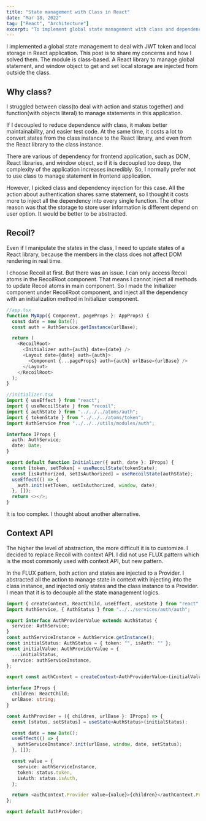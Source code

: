 ```yaml
---
title: "State management with Class in React"
date: "Mar 18, 2022"
tag: ["React", "Architecture"]
excerpt: "To implement global state management with class and dependency injection in React application."
---
```


I implemented a global state management to deal with JWT token and local storage in React application. This post is to share my concerns and how I solved them. The module is class-based. A React library to manage global statement, and window object to get and set local storage are injected from outside the class.

## Why class?

I struggled between class(to deal with action and status together) and function(with objects literal) to manage statements in this application.

If I decoupled to reduce dependence with class, it makes better maintainability, and easier test code. At the same time, it costs a lot to convert states from the class instance to the React library, and even from the React library to the class instance.

There are various of dependency for frontend application, such as DOM, React libraries, and window object, so if it is decoupled too deep, the complexity of the application increases incredibly. So, I normally prefer not to use class to manage statement in frontend application.

However, I picked class and dependency injection for this case. All the action about authentication shares same statement, so I thought it costs more to inject all the dependency into every single function. The other reason was that the storage to store user information is different depend on user option. It would be better to be abstracted.

## Recoil?

Even if I manipulate the states in the class, I need to update states of a React library, because the members in the class does not affect DOM rendering in real time.

I choose Recoil at first. But there was an issue. I can only access Recoil atoms in the RecoilRoot component. That means I cannot inject all methods to update Recoil atoms in main component. So I made the Initializer component under RecoilRoot component, and inject all the dependency with an initialization method in Initializer component.

```typescript
//app.tsx
function MyApp({ Component, pageProps }: AppProps) {
  const date = new Date();
  const auth = AuthService.getInstance(urlBase);

  return (
    <RecoilRoot>
      <Initializer auth={auth} date={date} />
      <Layout date={date} auth={auth}>
        <Component {...pageProps} auth={auth} urlBase={urlBase} />
      </Layout>
    </RecoilRoot>
  );
}

//initializer.tsx
import { useEffect } from "react";
import { useRecoilState } from "recoil";
import { authState } from "../../../atoms/auth";
import { tokenState } from "../../../atoms/token";
import AuthService from "../../../utils/modules/auth";

interface IProps {
  auth: AuthService;
  date: Date;
}

export default function Initializer({ auth, date }: IProps) {
  const [token, setToken] = useRecoilState(tokenState);
  const [isAuthorized, setIsAuthorized] = useRecoilState(authState);
  useEffect(() => {
    auth.init(setToken, setIsAuthorized, window, date);
  }, []);
  return <></>;
}
```

It is too complex. I thought about another alternative.

## Context API

The higher the level of abstraction, the more difficult it is to customize. I decided to replace Recoil with context API. I did not use FLUX pattern which is the most commonly used with context API, but new pattern.

In the FLUX pattern, both action and states are injected to a Provider. I abstracted all the action to manage state in context with injecting into the class instance, and injected only states and the class instance to a Provider. I mean that it is to decouple all the state management logics.

```typescript
import { createContext, ReactChild, useEffect, useState } from "react";
import AuthService, { AuthStatus } from "../../services/auth/auth";

export interface AuthProviderValue extends AuthStatus {
  service: AuthService;
}
const authServiceInstance = AuthService.getInstance();
const initialStatus: AuthStatus = { token: "", isAuth: "" };
const initialValue: AuthProviderValue = {
  ...initialStatus,
  service: authServiceInstance,
};

export const authContext = createContext<AuthProviderValue>(initialValue);

interface IProps {
  children: ReactChild;
  urlBase: string;
}

const AuthProvider = ({ children, urlBase }: IProps) => {
  const [status, setStatus] = useState<AuthStatus>(initialStatus);

  const date = new Date();
  useEffect(() => {
    authServiceInstance?.init(urlBase, window, date, setStatus);
  }, []);

  const value = {
    service: authServiceInstance,
    token: status.token,
    isAuth: status.isAuth,
  };

  return <authContext.Provider value={value}>{children}</authContext.Provider>;
};

export default AuthProvider;
```
